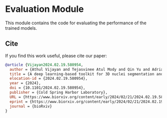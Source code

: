 # Evaluation Module

This module contains the code for evaluating the performance of the trained models.

## Cite

If you find this work useful, please cite our paper:

```bibtex
@article {Vijayan2024.02.19.580954,
  author = {Athul Vijayan and Tejasvinee Atul Mody and Qin Yu and Adrian Wolny and Lorenzo Cerrone and Soeren Strauss and Miltos Tsiantis and Richard S. Smith and Fred Hamprecht and Anna Kreshuk and Kay Schneitz},
  title = {A deep learning-based toolkit for 3D nuclei segmentation and quantitative analysis in cellular and tissue context},
  elocation-id = {2024.02.19.580954},
  year = {2024},
  doi = {10.1101/2024.02.19.580954},
  publisher = {Cold Spring Harbor Laboratory},
  URL = {https://www.biorxiv.org/content/early/2024/02/21/2024.02.19.580954},
  eprint = {https://www.biorxiv.org/content/early/2024/02/21/2024.02.19.580954.full.pdf},
  journal = {bioRxiv}
}
```
